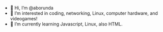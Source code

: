 - 👋 Hi, I’m @aborunda
- 👀 I’m interested in coding, networking, Linux, computer hardware, and videogames!
- 🌱 I’m currently learning Javascript, Linux, also HTML.

<!---
aborunda/aborunda is a ✨ special ✨ repository because its `README.md` (this file) appears on your GitHub profile.
You can click the Preview link to take a look at your changes.
--->
